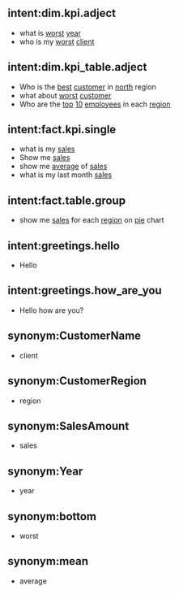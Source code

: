 ## intent:dim.kpi.adject
- what is [worst](selection:bottom) [year](dim:Year)
- who is my [worst](selection:bottom) [client](dim:CustomerName)

## intent:dim.kpi_table.adject
- Who is the [best](selection:top) [customer](dim:CustomerName) in [north](CustomerRegion:North) region
- what about [worst](selection:bottom) [customer](dim:CustomerName)
- Who are the [top](selection) [10](CARDINAL) [employees](dim:Name) in each [region](dim:CustomerRegion)

## intent:fact.kpi.single
- what is my [sales](fact:SalesAmount)
- Show me [sales](fact:SalesAmount)
- show me [average](agg:mean) of [sales](fact:SalesAmount)
- what is my last month [sales](fact:SalesAmount)

## intent:fact.table.group
- show me [sales](fact:SalesAmount) for each [region](dim:CustomerRegion) on [pie](graph) chart

## intent:greetings.hello
- Hello

## intent:greetings.how_are_you
- Hello how are you?

## synonym:CustomerName
- client

## synonym:CustomerRegion
- region

## synonym:SalesAmount
- sales

## synonym:Year
- year

## synonym:bottom
- worst

## synonym:mean
- average
